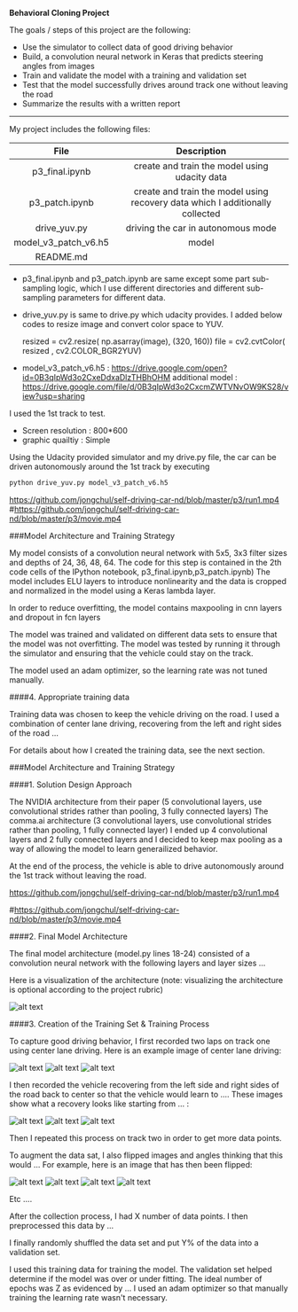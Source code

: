 **Behavioral Cloning Project**

The goals / steps of this project are the following:
* Use the simulator to collect data of good driving behavior
* Build, a convolution neural network in Keras that predicts steering angles from images
* Train and validate the model with a training and validation set
* Test that the model successfully drives around track one without leaving the road
* Summarize the results with a written report


[//]: # (Image References)

[image1]: ./examples/model.png "Model Visualization"
[image2]: ./examples/placeholder.png "Grayscaling"
[image3]: ./examples/recovery1.jpg "Recovery Image"
[image4]: ./examples/recovery2.jpg "Recovery Image"
[image5]: ./examples/recovery3.jpg "Recovery Image"

[image6]: ./examples/udacity1.jpg "Recovery Image"
[image7]: ./examples/udacity2.jpg "Recovery Image"
[image8]: ./examples/udacity3.jpg "Recovery Image"

[image9]: ./examples/raw.png "Recovery Image"
[image10]: ./examples/yuv.png "Recovery Image"
[image11]: ./examples/flip.png "Recovery Image"
[image12]: ./examples/final.png "Recovery Image"



---


My project includes the following files:

| File         				|     Description	        					  					  				| 
|:-------------------------:|:---------------------------------------------------------------------------------:| 
| p3_final.ipynb   			| create and train the model using udacity data   									| 
| p3_patch.ipynb    	 	| create and train the model using recovery data which I additionally collected 	|
| drive_yuv.py				| driving the car in autonomous mode												|
| model_v3_patch_v6.h5 		| model 																			|
|  README.md	 	 	  	| 																					|


* p3_final.ipynb and p3_patch.ipynb are same except some part sub-sampling logic, which I use different directories and different 
  sub-sampling parameters for different data.

* drive_yuv.py is same to drive.py which udacity provides. I added below codes to resize image and convert color space to YUV.
                                                     
     resized = cv2.resize( np.asarray(image), (320, 160))
     file = cv2.cvtColor( resized , cv2.COLOR_BGR2YUV)

* model_v3_patch_v6.h5 
  : https://drive.google.com/open?id=0B3qIpWd3o2CxeDdxaDlzTHBhOHM
  additional model
  : https://drive.google.com/file/d/0B3qIpWd3o2CxcmZWTVNvOW9KS28/view?usp=sharing
  

I used the 1st track to test.
  - Screen resolution : 800*600  
  - graphic quailtiy : Simple

Using the Udacity provided simulator and my drive.py file, the car can be driven autonomously around the 1st track by executing 
```sh
python drive_yuv.py model_v3_patch_v6.h5
```

https://github.com/jongchul/self-driving-car-nd/blob/master/p3/run1.mp4
#https://github.com/jongchul/self-driving-car-nd/blob/master/p3/movie.mp4
  


###Model Architecture and Training Strategy

My model consists of a convolution neural network with 5x5, 3x3 filter sizes and depths of 24, 36, 48, 64. 
The code for this step is contained in the 2th code cells of the IPython notebook, p3_final.ipynb,p3_patch.ipynb) 
The model includes ELU layers to introduce nonlinearity and the data is cropped and normalized in the model using a Keras lambda layer. 

In order to reduce overfitting, the model contains maxpooling in cnn layers and dropout in fcn layers  

The model was trained and validated on different data sets to ensure that the model was not overfitting. The model was tested by running it through the simulator and ensuring that the vehicle could stay on the track.

The model used an adam optimizer, so the learning rate was not tuned manually.


####4. Appropriate training data

Training data was chosen to keep the vehicle driving on the road. I used a combination of center lane driving, recovering from the left and right sides of the road ... 

For details about how I created the training data, see the next section. 

###Model Architecture and Training Strategy

####1. Solution Design Approach

The NVIDIA architecture from their paper (5 convolutional layers, use convolutional strides rather than pooling, 3 fully connected layers)
The comma.ai architecture (3 convolutional layers, use convolutional strides rather than pooling, 1 fully connected layer)
I ended up 4 convolutional layers and 2 fully connected layers and I decided to keep max pooling as a way of allowing the model to learn generailized behavior.

At the end of the process, the vehicle is able to drive autonomously around the 1st track without leaving the road.

https://github.com/jongchul/self-driving-car-nd/blob/master/p3/run1.mp4

#https://github.com/jongchul/self-driving-car-nd/blob/master/p3/movie.mp4

####2. Final Model Architecture

The final model architecture (model.py lines 18-24) consisted of a convolution neural network with the following layers and layer sizes ...

Here is a visualization of the architecture (note: visualizing the architecture is optional according to the project rubric)

![alt text][image1]

####3. Creation of the Training Set & Training Process

To capture good driving behavior, I first recorded two laps on track one using center lane driving. Here is an example image of center lane driving:

![alt text][image6]
![alt text][image7]
![alt text][image8]

I then recorded the vehicle recovering from the left side and right sides of the road back to center so that the vehicle would learn to .... These images show what a recovery looks like starting from ... :

![alt text][image3]
![alt text][image4]
![alt text][image5]

Then I repeated this process on track two in order to get more data points.

To augment the data sat, I also flipped images and angles thinking that this would ... For example, here is an image that has then been flipped:

![alt text][image9]
![alt text][image10]
![alt text][image11]
![alt text][image12]

Etc ....

After the collection process, I had X number of data points. I then preprocessed this data by ...


I finally randomly shuffled the data set and put Y% of the data into a validation set. 

I used this training data for training the model. The validation set helped determine if the model was over or under fitting. The ideal number of epochs was Z as evidenced by ... I used an adam optimizer so that manually training the learning rate wasn't necessary.
